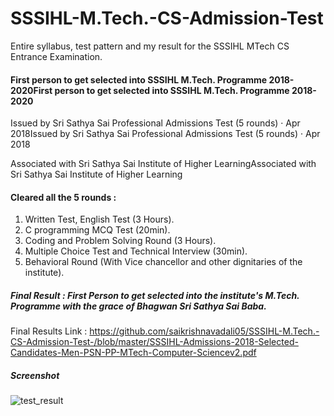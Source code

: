 # SSSIHL-M.Tech.-CS-Admission-Test
Entire syllabus, test pattern and my result for the SSSIHL MTech CS Entrance Examination.

#### First person to get selected into SSSIHL M.Tech. Programme 2018-2020First person to get selected into SSSIHL M.Tech. Programme 2018-2020
Issued by Sri Sathya Sai Professional Admissions Test (5 rounds) · Apr 2018Issued by Sri Sathya Sai Professional Admissions Test (5 rounds) · Apr 2018

Associated with Sri Sathya Sai Institute of Higher LearningAssociated with Sri Sathya Sai Institute of Higher Learning
#### Cleared all the 5 rounds :
1. Written Test, English Test (3 Hours).
2. C programming MCQ Test (20min).
3. Coding and Problem Solving Round (3 Hours).
3. Multiple Choice Test and Technical Interview (30min).
4. Behavioral Round (With Vice chancellor and other dignitaries of the institute).

##### Final Result : First Person to get selected into the institute's M.Tech. Programme with the grace of Bhagwan Sri Sathya Sai Baba.

Final Results Link : https://github.com/saikrishnavadali05/SSSIHL-M.Tech.-CS-Admission-Test-/blob/master/SSSIHL-Admissions-2018-Selected-Candidates-Men-PSN-PP-MTech-Computer-Sciencev2.pdf

##### Screenshot

![test_result](https://github.com/saikrishnavadali05/SSSIHL-M.Tech.-CS-Admission-Test-/blob/master/Screenshot%20(208).png)
